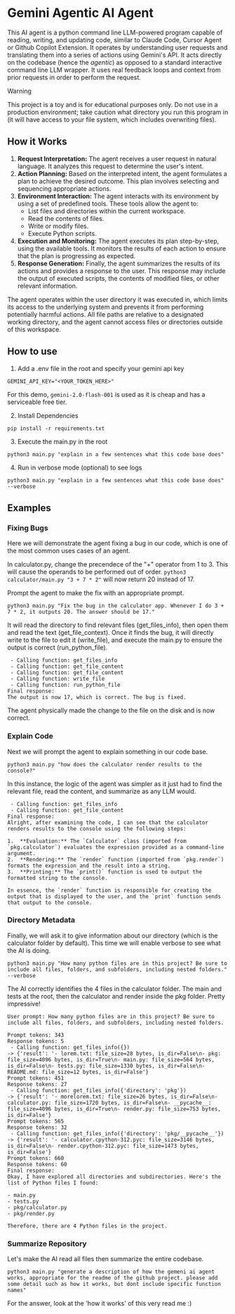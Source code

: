 # Gemini Agentic AI Agent

This AI agent is a python command line LLM-powered program capable of reading, writing, and updating code, similar to Claude Code, Cursor Agent or Github Copilot Extension. It operates by understanding user requests and translating them into a series of actions using Gemini's API. It acts directly on the codebase (hence the _agentic_) as opposed to a standard interactive command line LLM wrapper. It uses real feedback loops and context from prior requests in order to perform the request.

> [!WARNING]
> This project is a toy and is for educational purposes only. Do not use in a production environment; take caution what directory you run this program in (it will have access to your file system, which includes overwriting files).

## How it Works

1.  **Request Interpretation:** The agent receives a user request in natural language. It analyzes this request to determine the user's intent.
2.  **Action Planning:** Based on the interpreted intent, the agent formulates a plan to achieve the desired outcome. This plan involves selecting and sequencing appropriate actions.
3.  **Environment Interaction:** The agent interacts with its environment by using a set of predefined tools. These tools allow the agent to:
    *   List files and directories within the current workspace.
    *   Read the contents of files.
    *   Write or modify files.
    *   Execute Python scripts.
4.  **Execution and Monitoring:** The agent executes its plan step-by-step, using the available tools. It monitors the results of each action to ensure that the plan is progressing as expected.
5.  **Response Generation:** Finally, the agent summarizes the results of its actions and provides a response to the user. This response may include the output of executed scripts, the contents of modified files, or other relevant information.

The agent operates within the user directory it was executed in, which limits its access to the underlying system and prevents it from performing potentially harmful actions. All file paths are relative to a designated working directory, and the agent cannot access files or directories outside of this workspace.

## How to use

1) Add a .env file in the root and specify your gemini api key

```
GEMINI_API_KEY="<YOUR_TOKEN_HERE>"
```

For this demo, `gemini-2.0-flash-001` is used as it is cheap and has a serviceable free tier.

2) Install Dependencies

```
pip install -r requirements.txt
```
  
3) Execute the main.py in the root

```
python3 main.py "explain in a few sentences what this code base does"
```

4) Run in verbose mode (optional) to see logs

```
python3 main.py "explain in a few sentences what this code base does" --verbose
```

## Examples

### Fixing Bugs

Here we will demonstrate the agent fixing a bug in our code, which is one of the most common uses cases of an agent.

In calculator.py, change the precendece of the "+" operator from 1 to 3. This will cause the operands to be performed out of order. `python3 calculator/main.py "3 + 7 * 2"` will now return 20 instead of 17.

Prompt the agent to make the fix with an appropriate prompt.

```
python3 main.py "Fix the bug in the calculator app. Whenever I do 3 + 7 * 2, it outputs 20. The answer should be 17."
```

It will read the directory to find relevant files (get_files_info), then open them and read the text (get_file_context). Once it finds the bug, it will directly write to the file to edit it (write_file), and execute the main.py to ensure the output is correct (run_python_file).

```
 - Calling function: get_files_info
 - Calling function: get_file_content
 - Calling function: get_file_content
 - Calling function: write_file
 - Calling function: run_python_file
Final response:
The output is now 17, which is correct. The bug is fixed.
```

The agent physically made the change to the file on the disk and is now correct.

### Explain Code

Next we will prompt the agent to explain something in our code base.

```
python3 main.py "how does the calculator render results to the console?"
```

In this instance, the logic of the agent was simpler as it just had to find the relevant file, read the content, and summarize as any LLM would.

```
 - Calling function: get_files_info
 - Calling function: get_file_content
Final response:
Alright, after examining the code, I can see that the calculator renders results to the console using the following steps:

1.  **Evaluation:** The `Calculator` class (imported from `pkg.calculator`) evaluates the expression provided as a command-line argument.
2.  **Rendering:** The `render` function (imported from `pkg.render`) formats the expression and the result into a string.
3.  **Printing:** The `print()` function is used to output the formatted string to the console.

In essence, the `render` function is responsible for creating the output that is displayed to the user, and the `print` function sends that output to the console.
```

### Directory Metadata

Finally, we will ask it to give information about our directory (which is the calculator folder by default). This time we will enable verbose to see what the AI is doing.

```
python3 main.py "How many python files are in this project? Be sure to include all files, folders, and subfolders, including nested folders." --verbose
```

The AI correctly identifies the 4 files in the calculator folder. The main and tests at the root, then the calculator and render inside the pkg folder. Pretty impressive!

```
User prompt: How many python files are in this project? Be sure to include all files, folders, and subfolders, including nested folders.

Prompt tokens: 343
Response tokens: 5
 - Calling function: get_files_info({})
-> {'result': '- lorem.txt: file_size=28 bytes, is_dir=False\n- pkg: file_size=4096 bytes, is_dir=True\n- main.py: file_size=564 bytes, is_dir=False\n- tests.py: file_size=1330 bytes, is_dir=False\n- README.md: file_size=12 bytes, is_dir=False'}
Prompt tokens: 451
Response tokens: 27
 - Calling function: get_files_info({'directory': 'pkg'})
-> {'result': '- morelorem.txt: file_size=26 bytes, is_dir=False\n- calculator.py: file_size=1720 bytes, is_dir=False\n- __pycache__: file_size=4096 bytes, is_dir=True\n- render.py: file_size=753 bytes, is_dir=False'}
Prompt tokens: 565
Response tokens: 32
 - Calling function: get_files_info({'directory': 'pkg/__pycache__'})
-> {'result': '- calculator.cpython-312.pyc: file_size=3146 bytes, is_dir=False\n- render.cpython-312.pyc: file_size=1473 bytes, is_dir=False'}
Prompt tokens: 660
Response tokens: 60
Final response:
Okay, I have explored all directories and subdirectories. Here's the list of Python files I found:

- main.py
- tests.py
- pkg/calculator.py
- pkg/render.py

Therefore, there are 4 Python files in the project.
```

### Summarize Repository

Let's make the AI read all files then summarize the entire codebase.

```
python3 main.py "generate a description of how the gemeni ai agent works, appropriate for the readme of the github project. please add some detail such as how it works, but dont include specific function names"
```

For the answer, look at the 'how it works' of this very read me :)
